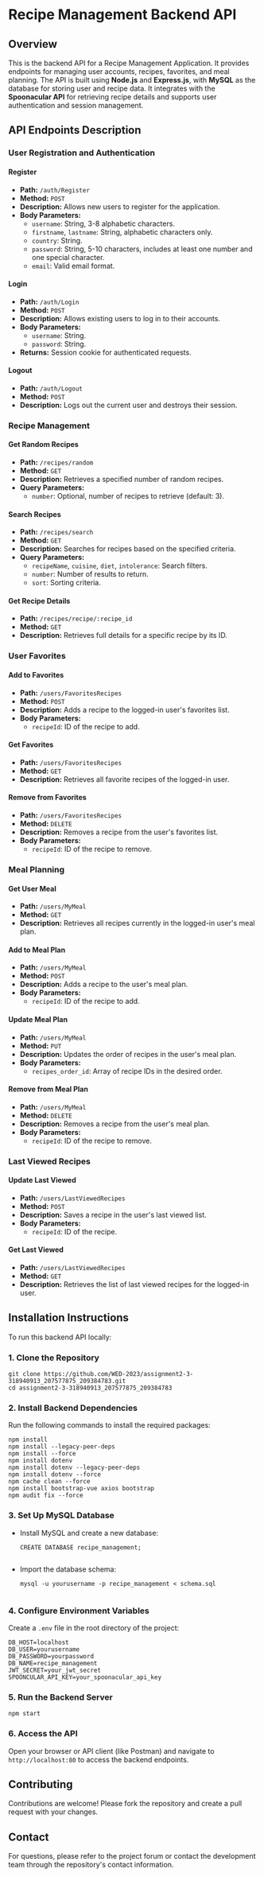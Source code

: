 <h1>Recipe Management Backend API</h1>

<h2>Overview</h2>
<p>This is the backend API for a Recipe Management Application. It provides endpoints for managing user accounts, recipes, favorites, and meal planning. The API is built using <strong>Node.js</strong> and <strong>Express.js</strong>, with <strong>MySQL</strong> as the database for storing user and recipe data. It integrates with the <strong>Spoonacular API</strong> for retrieving recipe details and supports user authentication and session management.</p>

<h2>API Endpoints Description</h2>

<h3>User Registration and Authentication</h3>

<h4>Register</h4>
<ul>
  <li><strong>Path:</strong> <code>/auth/Register</code></li>
  <li><strong>Method:</strong> <code>POST</code></li>
  <li><strong>Description:</strong> Allows new users to register for the application.</li>
  <li><strong>Body Parameters:</strong>
    <ul>
      <li><code>username</code>: String, 3-8 alphabetic characters.</li>
      <li><code>firstname</code>, <code>lastname</code>: String, alphabetic characters only.</li>
      <li><code>country</code>: String.</li>
      <li><code>password</code>: String, 5-10 characters, includes at least one number and one special character.</li>
      <li><code>email</code>: Valid email format.</li>
    </ul>
  </li>
</ul>

<h4>Login</h4>
<ul>
  <li><strong>Path:</strong> <code>/auth/Login</code></li>
  <li><strong>Method:</strong> <code>POST</code></li>
  <li><strong>Description:</strong> Allows existing users to log in to their accounts.</li>
  <li><strong>Body Parameters:</strong>
    <ul>
      <li><code>username</code>: String.</li>
      <li><code>password</code>: String.</li>
    </ul>
  </li>
  <li><strong>Returns:</strong> Session cookie for authenticated requests.</li>
</ul>

<h4>Logout</h4>
<ul>
  <li><strong>Path:</strong> <code>/auth/Logout</code></li>
  <li><strong>Method:</strong> <code>POST</code></li>
  <li><strong>Description:</strong> Logs out the current user and destroys their session.</li>
</ul>

<h3>Recipe Management</h3>

<h4>Get Random Recipes</h4>
<ul>
  <li><strong>Path:</strong> <code>/recipes/random</code></li>
  <li><strong>Method:</strong> <code>GET</code></li>
  <li><strong>Description:</strong> Retrieves a specified number of random recipes.</li>
  <li><strong>Query Parameters:</strong>
    <ul>
      <li><code>number</code>: Optional, number of recipes to retrieve (default: 3).</li>
    </ul>
  </li>
</ul>

<h4>Search Recipes</h4>
<ul>
  <li><strong>Path:</strong> <code>/recipes/search</code></li>
  <li><strong>Method:</strong> <code>GET</code></li>
  <li><strong>Description:</strong> Searches for recipes based on the specified criteria.</li>
  <li><strong>Query Parameters:</strong>
    <ul>
      <li><code>recipeName</code>, <code>cuisine</code>, <code>diet</code>, <code>intolerance</code>: Search filters.</li>
      <li><code>number</code>: Number of results to return.</li>
      <li><code>sort</code>: Sorting criteria.</li>
    </ul>
  </li>
</ul>

<h4>Get Recipe Details</h4>
<ul>
  <li><strong>Path:</strong> <code>/recipes/recipe/:recipe_id</code></li>
  <li><strong>Method:</strong> <code>GET</code></li>
  <li><strong>Description:</strong> Retrieves full details for a specific recipe by its ID.</li>
</ul>

<h3>User Favorites</h3>

<h4>Add to Favorites</h4>
<ul>
  <li><strong>Path:</strong> <code>/users/FavoritesRecipes</code></li>
  <li><strong>Method:</strong> <code>POST</code></li>
  <li><strong>Description:</strong> Adds a recipe to the logged-in user's favorites list.</li>
  <li><strong>Body Parameters:</strong>
    <ul>
      <li><code>recipeId</code>: ID of the recipe to add.</li>
    </ul>
  </li>
</ul>

<h4>Get Favorites</h4>
<ul>
  <li><strong>Path:</strong> <code>/users/FavoritesRecipes</code></li>
  <li><strong>Method:</strong> <code>GET</code></li>
  <li><strong>Description:</strong> Retrieves all favorite recipes of the logged-in user.</li>
</ul>

<h4>Remove from Favorites</h4>
<ul>
  <li><strong>Path:</strong> <code>/users/FavoritesRecipes</code></li>
  <li><strong>Method:</strong> <code>DELETE</code></li>
  <li><strong>Description:</strong> Removes a recipe from the user's favorites list.</li>
  <li><strong>Body Parameters:</strong>
    <ul>
      <li><code>recipeId</code>: ID of the recipe to remove.</li>
    </ul>
  </li>
</ul>

<h3>Meal Planning</h3>

<h4>Get User Meal</h4>
<ul>
  <li><strong>Path:</strong> <code>/users/MyMeal</code></li>
  <li><strong>Method:</strong> <code>GET</code></li>
  <li><strong>Description:</strong> Retrieves all recipes currently in the logged-in user's meal plan.</li>
</ul>

<h4>Add to Meal Plan</h4>
<ul>
  <li><strong>Path:</strong> <code>/users/MyMeal</code></li>
  <li><strong>Method:</strong> <code>POST</code></li>
  <li><strong>Description:</strong> Adds a recipe to the user's meal plan.</li>
  <li><strong>Body Parameters:</strong>
    <ul>
      <li><code>recipeId</code>: ID of the recipe to add.</li>
    </ul>
  </li>
</ul>

<h4>Update Meal Plan</h4>
<ul>
  <li><strong>Path:</strong> <code>/users/MyMeal</code></li>
  <li><strong>Method:</strong> <code>PUT</code></li>
  <li><strong>Description:</strong> Updates the order of recipes in the user's meal plan.</li>
  <li><strong>Body Parameters:</strong>
    <ul>
      <li><code>recipes_order_id</code>: Array of recipe IDs in the desired order.</li>
    </ul>
  </li>
</ul>

<h4>Remove from Meal Plan</h4>
<ul>
  <li><strong>Path:</strong> <code>/users/MyMeal</code></li>
  <li><strong>Method:</strong> <code>DELETE</code></li>
  <li><strong>Description:</strong> Removes a recipe from the user's meal plan.</li>
  <li><strong>Body Parameters:</strong>
    <ul>
      <li><code>recipeId</code>: ID of the recipe to remove.</li>
    </ul>
  </li>
</ul>

<h3>Last Viewed Recipes</h3>

<h4>Update Last Viewed</h4>
<ul>
  <li><strong>Path:</strong> <code>/users/LastViewedRecipes</code></li>
  <li><strong>Method:</strong> <code>POST</code></li>
  <li><strong>Description:</strong> Saves a recipe in the user's last viewed list.</li>
  <li><strong>Body Parameters:</strong>
    <ul>
      <li><code>recipeId</code>: ID of the recipe.</li>
    </ul>
  </li>
</ul>

<h4>Get Last Viewed</h4>
<ul>
  <li><strong>Path:</strong> <code>/users/LastViewedRecipes</code></li>
  <li><strong>Method:</strong> <code>GET</code></li>
  <li><strong>Description:</strong> Retrieves the list of last viewed recipes for the logged-in user.</li>
</ul>

<h2>Installation Instructions</h2>

<p>To run this backend API locally:</p>

<h3>1. Clone the Repository</h3>
<pre><code>git clone https://github.com/WED-2023/assignment2-3-318940913_207577875_209384783.git
cd assignment2-3-318940913_207577875_209384783
</code></pre>

<h3>2. Install Backend Dependencies</h3>
<p>Run the following commands to install the required packages:</p>
<pre><code>npm install
npm install --legacy-peer-deps
npm install --force
npm install dotenv
npm install dotenv --legacy-peer-deps
npm install dotenv --force
npm cache clean --force
npm install bootstrap-vue axios bootstrap
npm audit fix --force
</code></pre>

<h3>3. Set Up MySQL Database</h3>
<ul>
  <li>Install MySQL and create a new database:
  <pre><code>CREATE DATABASE recipe_management;
  </code></pre>
  </li>
  <li>Import the database schema:
  <pre><code>mysql -u yourusername -p recipe_management &lt; schema.sql
  </code></pre>
  </li>
</ul>

<h3>4. Configure Environment Variables</h3>
<p>Create a <code>.env</code> file in the root directory of the project:</p>
<pre><code>DB_HOST=localhost
DB_USER=yourusername
DB_PASSWORD=yourpassword
DB_NAME=recipe_management
JWT_SECRET=your_jwt_secret
SPOONCULAR_API_KEY=your_spoonacular_api_key
</code></pre>

<h3>5. Run the Backend Server</h3>
<pre><code>npm start
</code></pre>

<h3>6. Access the API</h3>
<p>Open your browser or API client (like Postman) and navigate to <code>http://localhost:80</code> to access the backend endpoints.</p>

<h2>Contributing</h2>
<p>Contributions are welcome! Please fork the repository and create a pull request with your changes.</p>


<h2>Contact</h2>
<p>For questions, please refer to the project forum or contact the development team through the repository's contact information.</p>

